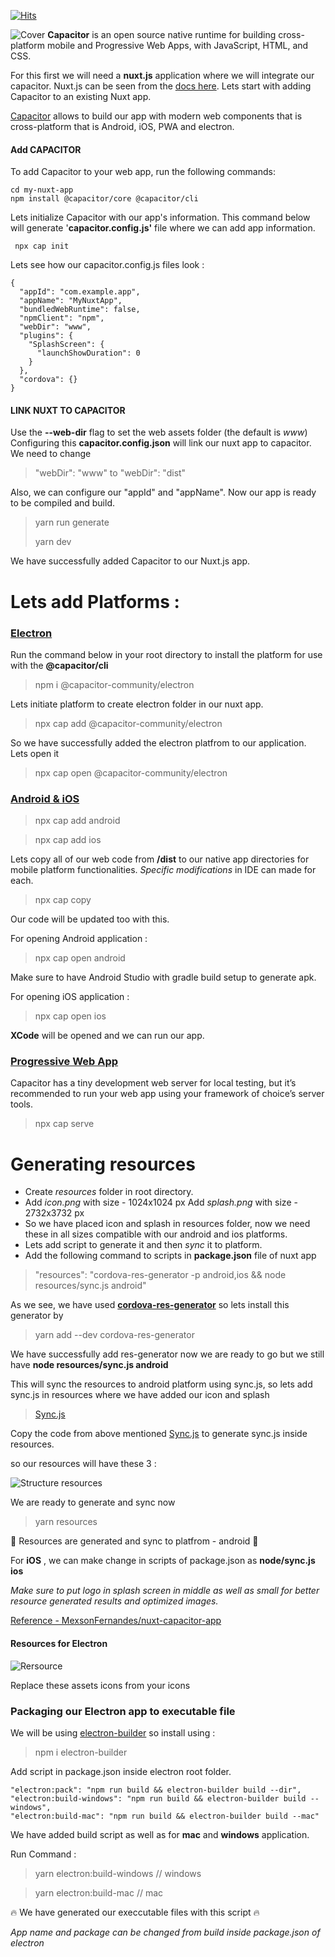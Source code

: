 [![Hits](https://hits.seeyoufarm.com/api/count/incr/badge.svg?url=https%3A%2F%2Fgithub.com%2Fanshcena%2Fhit-counter&count_bg=%23536DCB&title_bg=%230A7251&icon=electron.svg&icon_color=%23FFFFFF&title=blog+hit&edge_flat=false)](https://hits.seeyoufarm.com)

![Cover](https://github.com/anshcena/blog/blob/main/nuxt-capacitor/img/cover.png?raw=true)
**Capacitor** is an open source native runtime for building cross-platform mobile and Progressive Web Apps, with JavaScript, HTML, and CSS. 

For this first we will need a **nuxt.js** application where we will integrate our capacitor. Nuxt.js can be seen from the [docs here](https://nuxtjs.org/docs/2.x/get-started/installation). Lets start with adding Capacitor to an existing Nuxt app.

[Capacitor](https://capacitorjs.com/docs/getting-started) allows to build our app with modern web components that is cross-platform that is  Android, iOS, PWA and electron.

#### Add CAPACITOR
To add Capacitor to your web app, run the following commands:

```
cd my-nuxt-app
npm install @capacitor/core @capacitor/cli
```

Lets initialize Capacitor with our app's information. This command below will generate '**capacitor.config.js'** file where we can add app information.

```
 npx cap init
```

Lets see how our capacitor.config.js files look :

```
{
  "appId": "com.example.app",
  "appName": "MyNuxtApp",
  "bundledWebRuntime": false,
  "npmClient": "npm",
  "webDir": "www",
  "plugins": {
    "SplashScreen": {
      "launchShowDuration": 0
    }
  },
  "cordova": {}
}
```
#### LINK NUXT TO CAPACITOR

Use the **--web-dir** flag to set the web assets folder (the default is *www*)
Configuring this **capacitor.config.json** will link our nuxt app to capacitor. We need to change

> "webDir": "www"  to "webDir": "dist"

Also, we can configure our "appId" and "appName". Now our app is ready to be compiled and build.

> yarn run generate 
>
> yarn dev

We have successfully added Capacitor to our Nuxt.js app.

# Lets add Platforms :

### **[Electron](https://capacitor-community.github.io/electron/#/./getting-started/index)**

Run the command below in your root directory to install the platform for use with the **@capacitor/cli**

> npm i @capacitor-community/electron

Lets initiate platform to create electron folder in our nuxt app.

> npx cap add @capacitor-community/electron

So we have successfully added the electron platfrom to our application. Lets open it

> npx cap open @capacitor-community/electron

### **[Android & iOS](https://capacitorjs.com/docs/basics/running-your-app)**

> npx cap add android

> npx cap add ios

Lets copy all of our web code from **/dist** to our native app directories for mobile platform functionalities. *Specific modifications* in IDE can made for each.

> npx cap copy

Our code will be updated too with this.

For opening Android application :

> npx cap open android

Make sure to have Android Studio with gradle build setup to generate apk.

For opening iOS application :

> npx cap open ios

**XCode** will be opened and we can run our app.

### **[Progressive Web App](https://capacitorjs.com/docs/basics/running-your-app#progressive-web-app)**

Capacitor has a tiny development web server for local testing, but it’s recommended to run your web app using your framework of choice’s server tools.

> npx cap serve

# Generating resources

* Create *resources* folder in root directory.
* Add *icon.png* with size - 1024x1024 px Add *splash.png* with size - 2732x3732 px
* So we have placed icon and splash in resources folder, now we need these in all sizes compatible with our android and ios platforms.
* Lets add script to generate it and then *sync* it to platform.
* Add the following command to scripts in **package.json** file of nuxt app

> "resources": "cordova-res-generator -p android,ios && node resources/sync.js android"

As we see, we have used **[cordova-res-generator](https://www.npmjs.com/package/cordova-res-generator#installation)** so lets install this generator by

> yarn add --dev cordova-res-generator

We have successfully add res-generator now we are ready to go but we still have **node resources/sync.js android**

This will sync the resources to android platform using sync.js, so lets add sync.js in resources where we have added our icon and splash

> [Sync.js](https://github.com/anshcena/blog/blob/main/nuxt-capacitor/sync.js)

Copy the code from above mentioned [Sync.js](https://github.com/anshcena/blog/blob/main/nuxt-capacitor/sync.js) to generate sync.js inside resources.

so our resources will have these 3 :

![Structure resources](https://github.com/anshcena/blog/blob/main/nuxt-capacitor/img/sync%20file.jpg?raw=true "Resources")

We are ready to generate and sync now

> yarn resources

🎉 Resources are generated and sync to platfrom - android 🎉

For **iOS** , we can make change in scripts of package.json as **node/sync.js ios**

*Make sure to put logo in splash screen in middle as well as small for better resource generated results and optimized images.*

[Reference - MexsonFernandes/nuxt-capacitor-app](https://github.com/MexsonFernandes/nuxt-capacitor-app#create-resources)

#### Resources for Electron

![Rersource](https://github.com/anshcena/blog/blob/main/nuxt-capacitor/img/electron%20resources.jpg?raw=true)

Replace these assets icons from your icons 

### Packaging our Electron app to executable file

We will be using [electron-builder](https://www.npmjs.com/package/electron-builder) so install using :

> npm i electron-builder

Add script in package.json inside electron root folder.

```
"electron:pack": "npm run build && electron-builder build --dir",
"electron:build-windows": "npm run build && electron-builder build --windows",
"electron:build-mac": "npm run build && electron-builder build --mac"
```
We have added build script as well as for **mac** and **windows** application.

Run Command : 
>yarn electron:build-windows // windows

>yarn electron:build-mac     // mac

:fire: We have generated our execcutable files with this script :fire:

*App name and package can be changed from build inside package.json of electron*
